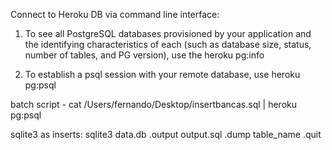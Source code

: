 Connect to Heroku DB via command line interface:

1. To see all PostgreSQL databases provisioned by your application and the identifying characteristics of each (such as database size, status, number of tables, and PG version), use the heroku pg:info

2. To establish a psql session with your remote database, use heroku pg:psql

batch script - cat /Users/fernando/Desktop/insertbancas.sql | heroku pg:psql

sqlite3 as inserts:
sqlite3 data.db
.output output.sql
.dump table_name
.quit

